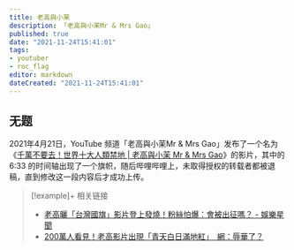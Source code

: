 ```yaml
---
title: 老高與小茉
description: 「老高與小茉Mr & Mrs Gao」
published: true
date: "2021-11-24T15:41:01"
tags:
- youtuber
- roc_flag
editor: markdown
dateCreated: "2021-11-24T15:41:01"
---
```


## 无题

2021年4月21日，YouTube 频道「老高與小茉Mr & Mrs Gao」发布了一个名为《[千萬不要去！世界十大人類禁地 | 老高與小茉 Mr & Mrs Gao](https://www.youtube.com/watch?v=6SwJpgNLvTk)》的影片，其中的 6:33 的时间轴出现了一个旗帜，随后哔哩哔哩上，未取得授权的转载者都被退稿，直到修改这一段内容后才成功上传。

> [!example]+ 相关链接
> + [老高曬「台灣國旗」影片登上發燒！粉絲怕爆：會被出征嗎？ - 娛樂星聞](https://web.archive.org/web/20210508114912/https://star.setn.com/news/929172)
> + [200萬人看見！老高影片出現「青天白日滿地紅」　網：辱華了？](https://web.archive.org/web/20211124035027/https://www.ttshow.tw/article/79377)
